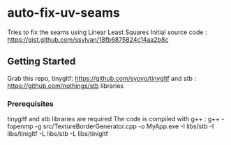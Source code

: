 # auto-fix-uv-seams
Tries to fix the seams using Linear Least Squares
Initial source code : https://gist.github.com/ssylvan/18fb6875824c14aa2b8c

## Getting Started

Grab this repo, tinygltf: https://github.com/syoyo/tinygltf and stb : https://github.com/nothings/stb libraries 

### Prerequisites

tinygltf and stb libraries are required
The code is compiled with g++ :  g++ -fopenmp -g src/TextureBorderGenerator.cpp -o MyApp.exe -I libs/stb -I libs/tinigltf -L libs/stb -L libs/tinigltf
